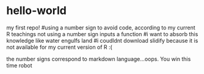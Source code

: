# hello-world
my first repo!
#using a number sign to avoid code, according to my current R teachings
not using a number sign inputs a function
#i want to absorb this knowledge like water engulfs land
#i coudldnt download slidify because it is not available for my current version of R :(

the number signs correspond to markdown language...oops. You win this time robot
